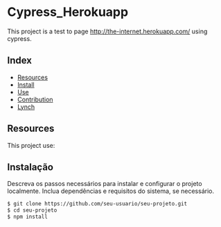 # Cypress_Herokuapp

This project is a test to page http://the-internet.herokuapp.com/ using cypress.

## Index

- [Resources](#resources)
- [Install](#install)
- [Use](#use)
- [Contribution](#contribution)
- [Lynch](#lynch)

## Resources

This project use:
 <ul>
 </ul>

## Instalação

Descreva os passos necessários para instalar e configurar o projeto localmente. Inclua dependências e requisitos do sistema, se necessário.

```bash
$ git clone https://github.com/seu-usuario/seu-projeto.git
$ cd seu-projeto
$ npm install
